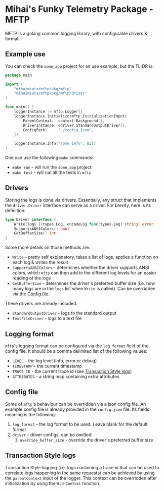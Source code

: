# Mihai's Funky Telemetry Package - MFTP

MFTP is a golang common logging library, with configurable drivers & format.

## Example use

You can check the `some_app` project for an use example, but the TL;DR is:

```go
package main

import (
	"mihaimiuta/mftp/pkg/mftp"
	"mihaimiuta/mftp/pkg/mftp/driver"
)

func main() {
	loggerInstance := mftp.Logger{}
    loggerInstance.Initialize(mftp.InitializationInput{
		ParentContext:  context.Background(),
		DriverInstance: &driver.StandardOutputDriver{},
		ConfigPath:     "./config.json",
	})

    loggerInstance.Info("some info", nil)
}
```

One can use the following `make` commands:

* `make run` - will run the `some_app` project
* `make test` - will run all the tests in `mftp`

## Drivers

Storing the logs is done via drivers. Essentially, any struct that implements
the `driver.Driver` interface can serve as a driver. For brevity, here
is its definition:

```go
type Driver interface {
	Write(logs []types.Log, encodeLog func(types.Log) string) error
	SupportsANSIColors() bool
	GetBufferSize() int
}
```

Some more details on those methods are:

* `Write` - pretty self explanatory, takes a list of logs, applies a function
on each log & writes the result
* `SupportsANSIColors` - determines whether the driver supports ANSI colors,
which `mftp` can then add to the different log levels for an easier reading
of the logs
* `GetBufferSize` - determines the driver's preferred buffer size (i.e. how
many logs are in the `logs` list when `Write` is called).
Can be overridden via the [Config file](<readme.md#Config file>).

These drivers are already included:

* `StandardOutputDriver` - logs to the standard output
* `TextFileDriver` - logs to a text file

## Logging format

`mftp`'s logging format can be configured via the `log_format` field of the
config file. It should be a comma delimited list of the following values:

* `LEVEL` - the log level (info, error or debug)
* `TIMESTAMP` - the current timestamp
* `TRACE_ID` - the current trace id (see
[Transaction Style logs](<readme.md#Transaction Style logs>))
* `ATTRIBUTES` - a string map containing extra attributes

## Config file

Some of `mftp`'s behaviour can be overridden via a json config file. An
example config file is already provided in the `config.json` file.
Its fields' meaning is the following:

1. `log_format` - the log format to be used. Leave blank for the default format
2. `driver` - driver configs, can be omitted
    1. `override_buffer_size` - override the driver's preferred buffer size

## Transaction Style logs

Transaction Style logging (i.e. logs containing a trace id that
can be used to correlate logs happening in the same requests)
can be achieved by using the `parentContext` input of the logger.
This context can be overridden after initialization by using the `WithContext` function.
